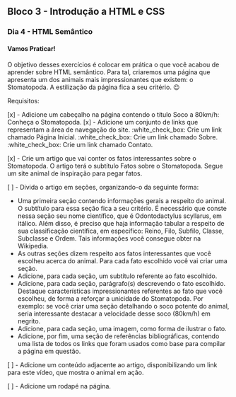 ## Bloco 3 - Introdução a HTML e CSS
### Dia 4 - HTML Semântico

#### Vamos Praticar!

O objetivo desses exercícios é colocar em prática o que você acabou de aprender sobre HTML semântico.
Para tal, criaremos uma página que apresenta um dos animais mais impressionantes que existem: o Stomatopoda. A estilização da página fica a seu critério. 😉

Requisitos:

[x] - Adicione um cabeçalho na página contendo o título Soco a 80km/h: Conheça o Stomatopoda.
[x] - Adicione um conjunto de links que representam a área de navegação do site.
:white_check_box: Crie um link chamado Página Inicial.
:white_check_box: Crie um link chamado Sobre.
:white_check_box: Crie um link chamado Contato.

[x] - Crie um artigo que vai conter os fatos interessantes sobre o Stomatopoda. O artigo terá o subtítulo Fatos sobre o Stomatopoda. Segue um site animal de inspiração para pegar fatos.

[ ] - Divida o artigo em seções, organizando-o da seguinte forma:
* Uma primeira seção contendo informações gerais a respeito do animal. O subtítulo para essa seção fica a seu critério. É necessário que conste nessa seção seu nome científico, que é Odontodactylus scyllarus, em itálico. Além disso, é preciso que haja informação tabular a respeito de sua classificação científica, em específico: Reino, Filo, Subfilo, Classe, Subclasse e Ordem. Tais informações você consegue obter na Wikipedia.
* As outras seções dizem respeito aos fatos interessantes que você escolheu acerca do animal. Para cada fato escolhido você vai criar uma seção.
* Adicione, para cada seção, um subtítulo referente ao fato escolhido.
* Adicione, para cada seção, parágrafo(s) descrevendo o fato escolhido. Destaque características impressionantes referentes ao fato que você escolheu, de forma a reforçar a unicidade do Stomatopoda. Por exemplo: se você criar uma seção detalhando o soco potente do animal, seria interessante destacar a velocidade desse soco (80km/h) em negrito.
* Adicione, para cada seção, uma imagem, como forma de ilustrar o fato.
* Adicione, por fim, uma seção de referências bibliográficas, contendo uma lista de todos os links que foram usados como base para compilar a página em questão.

[ ] - Adicione um conteúdo adjacente ao artigo, disponibilizando um link para este vídeo, que mostra o animal em ação.

[ ] - Adicione um rodapé na página.
